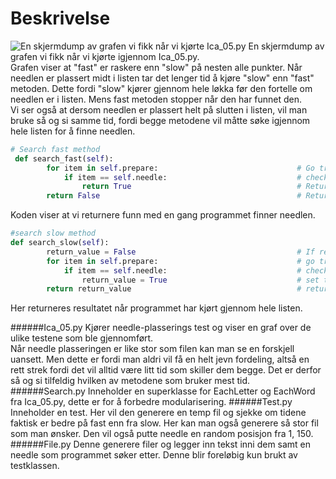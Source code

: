 # Beskrivelse

![En skjermdump av grafen vi fikk når vi kjørte Ica_05.py](https://i.gyazo.com/0881897bcf4aafa71670a754753dbd98.png "En skjermdump av grafen vi fikk når vi kjørte Ica_05.py")
En skjermdump av grafen vi fikk når vi kjørte igjennom Ica_05.py. </br>
Grafen viser at "fast" er raskere enn "slow" på nesten alle punkter. Når needlen er plassert midt i listen tar det lenger tid å kjøre "slow" enn "fast" metoden. Dette fordi "slow" kjører gjennom hele løkka før den fortelle om needlen er i listen. Mens fast metoden stopper når den har funnet den. </br>
Vi ser også at dersom needlen er plassert helt på slutten i listen, vil man bruke så og si samme tid, fordi begge metodene vil måtte  søke igjennom hele listen for å finne needlen. 

```python
# Search fast method
 def search_fast(self):
        for item in self.prepare:                               # Go trough every symbol in the list
            if item == self.needle:                             # check if the symbol match the needle
                return True                                     # Return true if the needle is founded
        return False                                            # Return false if the needle is not found
```
Koden viser at vi returnere funn med en gang programmet finner needlen.

```python
#search slow method    
def search_slow(self):
        return_value = False                                    # If results is found
        for item in self.prepare:                               # go trough every symbol in prepare
            if item == self.needle:                             # check if the symbol match the needle
                return_value = True                             # set the boolean to true if found
        return return_value                                     # return the boolean
```
Her returneres resultatet når programmet har kjørt gjennom hele listen. 

######Ica_05.py
Kjører needle-plasserings test og viser en graf over de ulike testene som ble gjennomført.</br> Når needle plasseringen er like stor som filen kan man se en forskjell uansett. Men dette er fordi man aldri vil få en helt jevn fordeling, altså en rett strek fordi det vil alltid være litt tid som skiller dem begge. Det er derfor så og si tilfeldig hvilken av metodene som bruker mest tid. 
######Search.py
Inneholder en superklasse for EachLetter og EachWord fra Ica_05.py, dette er for å forbedre modularisering.
######Test.py
Inneholder en test. Her vil den generere en temp fil og sjekke om tidene faktisk er bedre på fast enn fra slow. Her kan man også generere så stor fil som man ønsker. Den vil også putte needle en random posisjon fra 1, 150. 
######File.py
Denne generere filer og legger inn tekst inni dem samt en needle som programmet søker etter. Denne blir foreløbig kun brukt av testklassen. 
